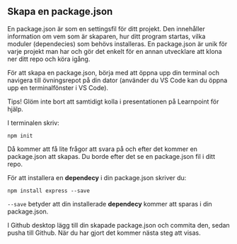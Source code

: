 ## Skapa en package.json

En package.json är som en settingsfil för ditt projekt. Den innehåller information om vem som är skaparen, hur ditt program startas,
vilka moduler (dependecies) som behövs installeras. En package.json är unik för varje projekt man har och gör det enkelt för en annan utvecklare att klona ner ditt repo och köra igång.

För att skapa en package.json, börja med att öppna upp din terminal och navigera till övningsrepot på din dator (använder du VS Code kan du öppna upp en terminalfönster i VS Code).

Tips! Glöm inte bort att samtidigt kolla i presentationen på Learnpoint för hjälp.

I terminalen skriv:

```npm init```

Då kommer att få lite frågor att svara på och efter det kommer en package.json att skapas. Du borde efter det se en package.json fil i ditt repo.

För att installera en **dependecy** i din package.json skriver du:

```npm install express --save```

```--save``` betyder att din installerade **dependecy** kommer att sparas i din package.json. 

I Github desktop lägg till din skapade package.json och commita den, sedan pusha till Github. När du har gjort det kommer nästa steg att visas.